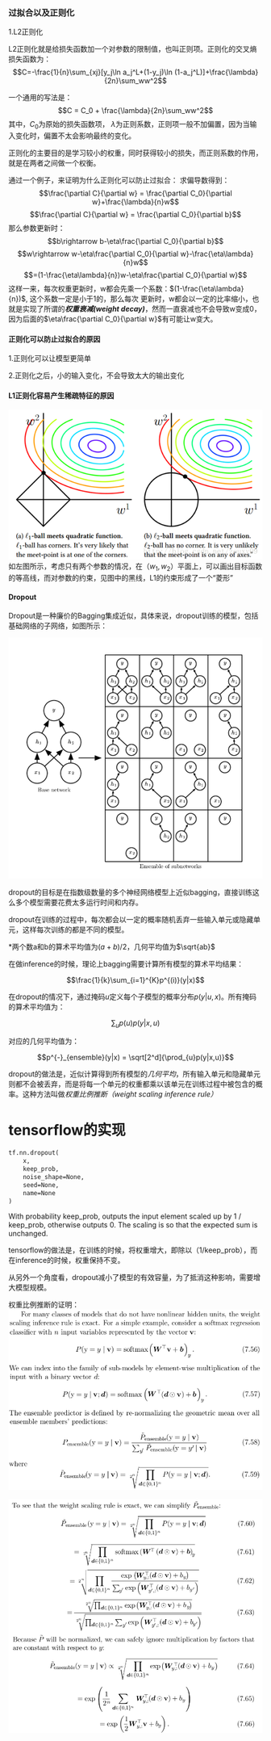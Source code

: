 ### 过拟合以及正则化

1.L2正则化
	
   L2正则化就是给损失函数加一个对参数的限制值，也叫正则项。正则化的交叉熵损失函数为：
   $$C=-\frac{1}{n}\sum_{xj}[y_j\ln a_j^L+(1-y_j)\ln (1-a_j^L)]+\frac{\lambda}{2n}\sum_ww^2$$
   
   一个通用的写法是：
   $$C = C_0 + \frac{\lambda}{2n}\sum_ww^2$$
   其中，$C_0$为原始的损失函数项， $\lambda$为正则系数，正则项一般不加偏置，因为当输入变化时，偏置不太会影响最终的变化。
   
   正则化的主要目的是学习较小的权重，同时获得较小的损失，而正则系数的作用，就是在两者之间做一个权衡。
   
   通过一个例子，来证明为什么正则化可以防止过拟合：
   求偏导数得到：
   $$\frac{\partial C}{\partial w} = \frac{\partial C_0}{\partial w}+\frac{\lambda}{n}w$$
   $$\frac{\partial C}{\partial w} = \frac{\partial C_0}{\partial b}$$
   那么参数更新时：
   $$b\rightarrow b-\eta\frac{\partial C_0}{\partial b}$$
   $$w\rightarrow w-\eta\frac{\partial C_0}{\partial w}-\frac{\eta\lambda}{n}w$$
$$=(1-\frac{\eta\lambda}{n})w-\eta\frac{\partial C_0}{\partial w}$$
这样一来，每次权重更新时，w都会先乘一个系数：$(1-\frac{\eta\lambda}{n})$, 这个系数一定是小于1的，那么每次 更新时，w都会以一定的比率缩小，也就是实现了所谓的***权重衰减(weight decay)***，然而一直衰减也不会导致w变成0，因为后面的$\eta\frac{\partial C_0}{\partial w}$有可能让w变大。

#### 正则化可以防止过拟合的原因

1.正则化可以让模型更简单

2.正则化之后，小的输入变化，不会导致太大的输出变化

#### L1正则化容易产生稀疏特征的原因
![L1L2](./images/L1L2.png)
如左图所示，考虑只有两个参数的情况，在（$w_1, w_2$）平面上，可以画出目标函数的等高线，而对参数的约束，见图中的黑线，L1的约束形成了一个“菱形”

#### Dropout

Dropout是一种廉价的Bagging集成近似，具体来说，dropout训练的模型，包括基础网络的子网络，如图所示：

![dropout1](./images/dropout1.png)

dropout的目标是在指数级数量的多个神经网络模型上近似bagging，直接训练这么多个模型需要花费太多运行时间和内存。

dropout在训练的过程中，每次都会以一定的概率随机丢弃一些输入单元或隐藏单元，这样每次训练的都是不同的模型。


*两个数a和b的算术平均值为$(a+b)/2$，几何平均值为$\sqrt{ab}$


在做inference的时候，理论上bagging需要计算所有模型的算术平均结果：

$$\frac{1}{k}\sum_{i=1}^{K}p^{(i)}(y|x)$$

在dropout的情况下，通过掩码$u$定义每个子模型的概率分布$p(y|u,x)$。所有掩码的算术平均值为：

$$\sum_{u}p(u)p(y|x,u)$$

对应的几何平均值为：

$$p^{-}_{ensemble}(y|x) = \sqrt[2^d]{\prod_{u}p(y|x,u)}$$




dropout的做法是，近似计算得到所有模型的*几何平均*，所有输入单元和隐藏单元则都不会被丢弃，而是将每一个单元的权重都乘以该单元在训练过程中被包含的概率。这种方法叫做*权重比例推断（weight scaling inference rule）*

# tensorflow的实现
```
tf.nn.dropout(
    x,
    keep_prob,
    noise_shape=None,
    seed=None,
    name=None
)
```
With probability keep_prob, outputs the input element scaled up by 1 / keep_prob, otherwise outputs 0. The scaling is so that the expected sum is unchanged.

tensorflow的做法是，在训练的时候，将权重增大，即除以（1/keep_prob），而在inference的时候，权重保持不变。

从另外一个角度看，dropout减小了模型的有效容量，为了抵消这种影响，需要增大模型规模。


权重比例推断的证明：
![dropout2](./images/dropout2.png)


![dropout3](./images/dropout3.png)


